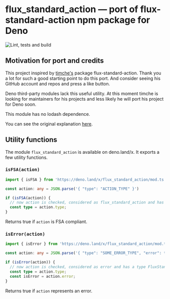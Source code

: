 # flux_standard_action — port of flux-standard-action npm package for Deno

![Lint, tests and build](https://github.com/arsenykruglikov/flux-standard-action/workflows/Lint,%20tests%20and%20build/badge.svg)

## Motivation for port and credits

This project inspired by [timche's](https://github.com/timche) package flux-standard-action. Thank you a lot for such a good starting point to do this port. And consider seeing his GitHub account and repos and press a like button.

Deno third-party modules lack this useful utility. At this moment timche is looking for maintainers for his projects and less likely he will port his project for Deno soon.

This module has no lodash dependence.

You can see the original explanation [here](https://github.com/redux-utilities/flux-standard-action).

## Utility functions

The module `flux_standard_action` is available on deno.land/x. It exports a few utility functions.

### `isFSA(action)`

```typescript
import { isFSA } from 'https://deno.land/x/flux_standard_action/mod.ts';

const action: any = JSON.parse('{ "type": "ACTION_TYPE" }')

if (isFSA(action)) {
  // now action is checked, considered as flux_standard_action and has a type FluxStandardAction<Type, Payload, Meta>
  const type = action.type;
}
```

Returns true if `action` is FSA compliant.

### `isError(action)`

```typescript
import { isError } from 'https://deno.land/x/flux_standard_action/mod.ts';

const action: any = JSON.parse('{ "type": "SOME_ERROR_TYPE", "error": true }')

if (isError(action)) {
  // now action is checked, considered as error and has a type FluxStandardAction<Type, Payload, Meta>
  const type = action.type;
  const isError = action.error;
}
```

Returns true if `action` represents an error.
